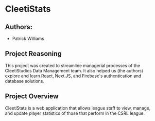 # CleetiStats

## Authors:
- Patrick Williams

## Project Reasoning
This project was created to streamline managerial processes of the CleetiStudios Data Management team. It also helped us (the authors) explore and learn React, Next.JS, and Firebase's authentication and database solutions. 

## Project Overview
CleetiStats is a web application that allows league staff to view, manage, and update player statistics of those that perform in the CSRL league.  
